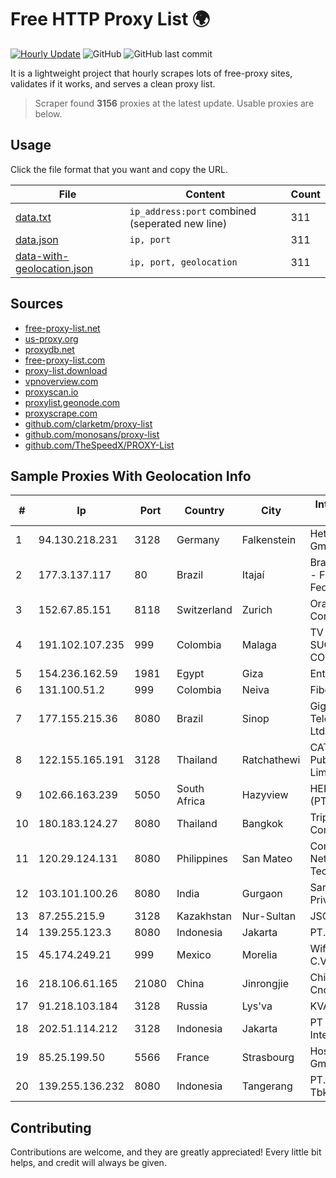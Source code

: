 
# Free HTTP Proxy List 🌍

[![Hourly Update](https://github.com/mertguvencli/http-proxy-list/actions/workflows/main.yml/badge.svg?branch=main)](https://github.com/mertguvencli/http-proxy-list/actions/workflows/main.yml)
![GitHub](https://img.shields.io/github/license/mertguvencli/http-proxy-list)
![GitHub last commit](https://img.shields.io/github/last-commit/mertguvencli/http-proxy-list)

It is a lightweight project that hourly scrapes lots of free-proxy sites, validates if it works, and serves a clean proxy list.


> Scraper found **3156** proxies at the latest update. Usable proxies are below.

## Usage

Click the file format that you want and copy the URL.


|File|Content|Count|
|----|-------|-----|
|[data.txt](https://raw.githubusercontent.com/mertguvencli/http-proxy-list/main/proxy-list/data.txt)|`ip_address:port` combined (seperated new line)|311|
|[data.json](https://raw.githubusercontent.com/mertguvencli/http-proxy-list/main/proxy-list/data.json)|`ip, port`|311|
|[data-with-geolocation.json](https://raw.githubusercontent.com/mertguvencli/http-proxy-list/main/proxy-list/data-with-geolocation.json)|`ip, port, geolocation`|311|

## Sources

* [free-proxy-list.net](https://free-proxy-list.net)
* [us-proxy.org](https://www.us-proxy.org)
* [proxydb.net](http://proxydb.net)
* [free-proxy-list.com](https://free-proxy-list.com/?page=&port=&type%5B%5D=http&type%5B%5D=https&up_time=0&search=Search)
* [proxy-list.download](https://www.proxy-list.download/HTTP)
* [vpnoverview.com](https://vpnoverview.com/privacy/anonymous-browsing/free-proxy-servers)
* [proxyscan.io](https://www.proxyscan.io)
* [proxylist.geonode.com](https://proxylist.geonode.com/api/proxy-list?limit=300&page=1&sort_by=lastChecked&sort_type=desc&protocols=http,https)
* [proxyscrape.com](https://api.proxyscrape.com/v2/?request=displayproxies&protocol=http&timeout=10000&country=all&ssl=all&anonymity=all)
* [github.com/clarketm/proxy-list](https://raw.githubusercontent.com/clarketm/proxy-list/master/proxy-list-raw.txt)
* [github.com/monosans/proxy-list](https://raw.githubusercontent.com/monosans/proxy-list/main/proxies/http.txt)
* [github.com/TheSpeedX/PROXY-List](https://raw.githubusercontent.com/TheSpeedX/PROXY-List/master/http.txt)


## Sample Proxies With Geolocation Info

|#|Ip|Port|Country|City|Internet Service Provider|
|-|--|----|-------|----|-------------------------|
|1|94.130.218.231|3128|Germany|Falkenstein|Hetzner Online GmbH|
|2|177.3.137.117|80|Brazil|Itajaí|Brasil Telecom S/A - Filial Distrito Federal|
|3|152.67.85.151|8118|Switzerland|Zurich|Oracle Corporation|
|4|191.102.107.235|999|Colombia|Malaga|TV AZTECA SUCURSAL COLOMBIA|
|5|154.236.162.59|1981|Egypt|Giza|Enterprise|
|6|131.100.51.2|999|Colombia|Neiva|Fibernet TV SAS|
|7|177.155.215.36|8080|Brazil|Sinop|Giga Byte Telecomunicacoes Ltda|
|8|122.155.165.191|3128|Thailand|Ratchathewi|CAT Telecom Public Company Limited|
|9|102.66.163.239|5050|South Africa|Hazyview|HERO TELECOMS (PTY) LTD|
|10|180.183.124.27|8080|Thailand|Bangkok|Triple T Internet Company Limited|
|11|120.29.124.131|8080|Philippines|San Mateo|ComClark Network & Technology Corp|
|12|103.101.100.26|8080|India|Gurgaon|Sarav Digitech Private Limited|
|13|87.255.215.9|3128|Kazakhstan|Nur-Sultan|JSC Transtelecom|
|14|139.255.123.3|8080|Indonesia|Jakarta|PT. LINKNET|
|15|45.174.249.21|999|Mexico|Morelia|Wifmax S.A de C.V.|
|16|218.106.61.165|21080|China|Jinrongjie|China Unicom CncNet|
|17|91.218.103.184|3128|Russia|Lys'va|KVARTAL|
|18|202.51.114.212|3128|Indonesia|Jakarta|PT iForte Global Internet|
|19|85.25.199.50|5566|France|Strasbourg|Host Europe GmbH|
|20|139.255.136.232|8080|Indonesia|Tangerang|PT. First Media, Tbk|



## Contributing

Contributions are welcome, and they are greatly appreciated! Every
little bit helps, and credit will always be given.

